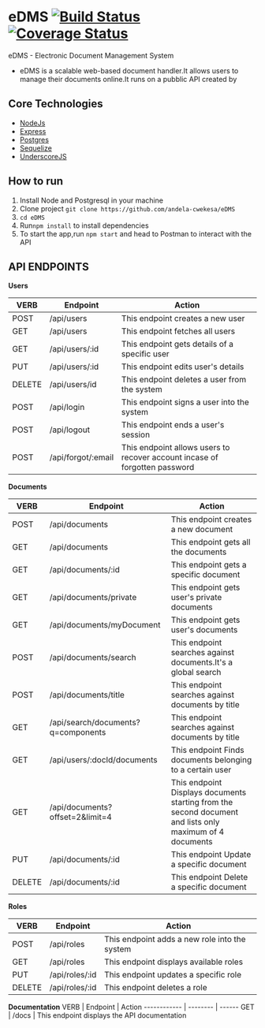 # eDMS [![Build Status](https://travis-ci.org/andela-cwekesa/eDMS.svg?branch=chore/142486373/Troubleshoot-Travis)](https://travis-ci.org/andela-cwekesa/eDMS) [![Coverage Status](https://coveralls.io/repos/github/andela-cwekesa/eDMS/badge.svg?branch=chore%2F142486373%2FTroubleshoot-Travis)](https://coveralls.io/github/andela-cwekesa/eDMS?branch=chore%2F142486373%2FTroubleshoot-Travis)
eDMS - Electronic Document Management System

- eDMS is a scalable web-based document handler.It allows users to manage their documents online.It runs on a pubblic API created by 

Core Technologies
-----------
- [NodeJs](http://nodejs.org)
- [Express](http://expressjs.com)
- [Postgres](http://postgresql.com)
- [Sequelize](http://sequelizejs.com)
- [UnderscoreJS](http://underscorejs.org/)

How to run
------------
1.  Install Node and Postgresql in your machine 
2.  Clone project `git clone https://github.com/andela-cwekesa/eDMS`
3.  `cd eDMS`
4.  Run`npm install` to install dependencies
5.  To start the app,run `npm start` and head to Postman to interact with the API

## API ENDPOINTS

**Users**

VERB | Endpoint | Action
------------ | -------- | ------
POST | /api/users | This endpoint creates a new user
GET | /api/users | This endpoint fetches all users
GET | /api/users/:id | This endpoint gets details of a specific user
PUT | /api/users/:id | This endpoint edits user's details
DELETE | /api/users/id |This endpoint deletes a user from the system
POST | /api/login | This endpoint signs a user into the system
POST | /api/logout | This endpoint ends a user's session
POST | /api/forgot/:email | This endpoint allows users to recover account incase of forgotten password


**Documents**

VERB| Endpoint | Action
------------ | -------- | ------
POST | /api/documents | This endpoint creates a new document
GET | /api/documents | This endpoint gets all the documents
GET | /api/documents/:id | This endpoint gets a specific document
GET | /api/documents/private | This endpoint gets user's private documents
GET | /api/documents/myDocument | This endpoint gets user's documents
POST | /api/documents/search | This endpoint searches against documents.It's a global search
POST | /api/documents/title | This endpoint searches against documents by title
GET | /api/search/documents?q=components | This endpoint searches against documents by title
GET | /api/users/:docId/documents | This endpoint Finds documents belonging to a certain user
GET | /api/documents?offset=2&limit=4 | This endpoint Displays documents starting from the second document and lists only maximum of 4 documents
PUT | /api/documents/:id | This endpoint Update a specific document
DELETE | /api/documents/:id | This endpoint Delete a specific document


**Roles**

VERB | Endpoint | Action
------------ | -------- | ------
POST | /api/roles | This endpoint adds a new role into the system
GET | /api/roles | This endpoint displays available roles
PUT | /api/roles/:id | This endpoint updates a specific role
DELETE | /api/roles/:id | This endpoint deletes a role

**Documentation**
VERB | Endpoint | Action
------------ | -------- | ------
GET | /docs | This endpoint displays the API documentation
